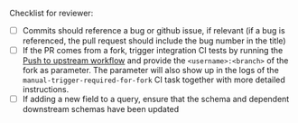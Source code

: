 Checklist for reviewer:

- [ ] Commits should reference a bug or github issue, if relevant (if a bug is referenced, the pull request should include the bug number in the title)
- [ ] If the PR comes from a fork, trigger integration CI tests by running the [Push to upstream workflow](https://github.com/mozilla/bigquery-etl/actions/workflows/push-to-upstream.yml) and provide the `<username>:<branch>` of the fork as parameter. The parameter will also show up
in the logs of the `manual-trigger-required-for-fork` CI task together with more detailed instructions.
- [ ] If adding a new field to a query, ensure that the schema and dependent downstream schemas have been updated
